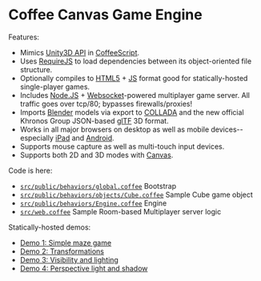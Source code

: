 Coffee Canvas Game Engine
=========================

Features:

* Mimics [Unity3D API](http://docs.unity3d.com/ScriptReference/) in [CoffeeScript](http://coffeescript.org).
* Uses [RequireJS](http://requirejs.org) to load dependencies between its object-oriented file structure.
* Optionally compiles to [HTML5](https://developer.mozilla.org/en-US/docs/Web/Guide/HTML/HTML5) + [JS](https://developer.mozilla.org/en-US/docs/Web/JavaScript) format good for statically-hosted single-player games.
* Includes [Node.JS](http://nodejs.org) + [Websocket](https://developer.mozilla.org/en-US/docs/WebSockets)-powered multiplayer game server. All traffic goes over tcp/80; bypasses firewalls/proxies!
* Imports [Blender](http://blender.org) models via export to [COLLADA](http://collada.org) and the new official Khronos Group JSON-based [glTF](https://github.com/KhronosGroup/glTF/blob/master/specification/README.md) 3D format.
* Works in all major browsers on desktop as well as mobile devices--especially [iPad](https://www.apple.com/ipad/) and [Android](https://www.android.com/).
* Supports mouse capture as well as multi-touch input devices.
* Supports both 2D and 3D modes with [Canvas](https://developer.mozilla.org/en-US/docs/Web/API/Canvas_API).

Code is here:

* [`src/public/behaviors/global.coffee`](src/public/behaviors/global.coffee) Bootstrap
* [`src/public/behaviors/objects/Cube.coffee`](src/public/behaviors/objects/Cube.coffee) Sample Cube game object
* [`src/public/behaviors/Engine.coffee`](src/public/behaviors/Engine.coffee) Engine
* [`src/web.coffee`](src/web.coffee) Sample Room-based Multiplayer server logic

Statically-hosted demos:

* [Demo 1: Simple maze game](http://mikesmullin.github.io/coffee-canvas-game-engine/)
* [Demo 2: Transformations](http://mikesmullin.github.io/coffee-canvas-game-engine/snapshots/2)
* [Demo 3: Visibility and lighting](http://mikesmullin.github.io/coffee-canvas-game-engine/snapshots/3)
* [Demo 4: Perspective light and shadow](http://mikesmullin.github.io/coffee-canvas-game-engine/snapshots/4)
